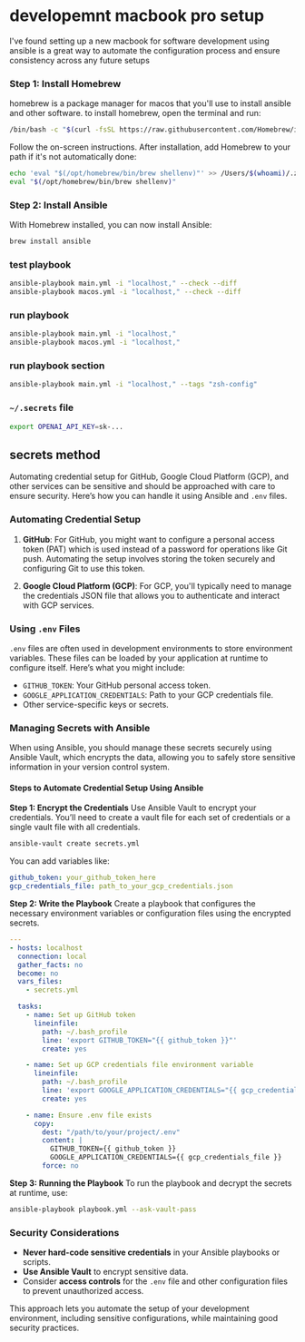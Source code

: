 # developemnt macbook pro setup

I've found setting up a new macbook for software development using ansible is a great way to automate the configuration process and ensure consistency across any future setups

### Step 1: Install Homebrew

homebrew is a package manager for macos that you'll use to install ansible and other software. to install homebrew, open the terminal and run:

```bash
/bin/bash -c "$(curl -fsSL https://raw.githubusercontent.com/Homebrew/install/HEAD/install.sh)"
```

Follow the on-screen instructions. After installation, add Homebrew to your path if it's not automatically done:

```bash
echo 'eval "$(/opt/homebrew/bin/brew shellenv)"' >> /Users/$(whoami)/.zprofile
eval "$(/opt/homebrew/bin/brew shellenv)"
```

### Step 2: Install Ansible

With Homebrew installed, you can now install Ansible:

```bash
brew install ansible
```

### test playbook

```bash
ansible-playbook main.yml -i "localhost," --check --diff
ansible-playbook macos.yml -i "localhost," --check --diff
```

### run playbook

```bash
ansible-playbook main.yml -i "localhost,"
ansible-playbook macos.yml -i "localhost,"
```

### run playbook section

```bash
ansible-playbook main.yml -i "localhost," --tags "zsh-config"
```

### `~/.secrets` file

```bash
export OPENAI_API_KEY=sk-...
```

## secrets method

Automating credential setup for GitHub, Google Cloud Platform (GCP), and other services can be sensitive and should be approached with care to ensure security. Here’s how you can handle it using Ansible and `.env` files.

### Automating Credential Setup

1. **GitHub**: For GitHub, you might want to configure a personal access token (PAT) which is used instead of a password for operations like Git push. Automating the setup involves storing the token securely and configuring Git to use this token.

2. **Google Cloud Platform (GCP)**: For GCP, you'll typically need to manage the credentials JSON file that allows you to authenticate and interact with GCP services.

### Using `.env` Files

`.env` files are often used in development environments to store environment variables. These files can be loaded by your application at runtime to configure itself. Here’s what you might include:

- `GITHUB_TOKEN`: Your GitHub personal access token.
- `GOOGLE_APPLICATION_CREDENTIALS`: Path to your GCP credentials file.
- Other service-specific keys or secrets.

### Managing Secrets with Ansible

When using Ansible, you should manage these secrets securely using Ansible Vault, which encrypts the data, allowing you to safely store sensitive information in your version control system.

#### Steps to Automate Credential Setup Using Ansible

**Step 1: Encrypt the Credentials**
Use Ansible Vault to encrypt your credentials. You’ll need to create a vault file for each set of credentials or a single vault file with all credentials.

```bash
ansible-vault create secrets.yml
```

You can add variables like:

```yaml
github_token: your_github_token_here
gcp_credentials_file: path_to_your_gcp_credentials.json
```

**Step 2: Write the Playbook**
Create a playbook that configures the necessary environment variables or configuration files using the encrypted secrets.

```yaml
---
- hosts: localhost
  connection: local
  gather_facts: no
  become: no
  vars_files:
    - secrets.yml

  tasks:
    - name: Set up GitHub token
      lineinfile:
        path: ~/.bash_profile
        line: 'export GITHUB_TOKEN="{{ github_token }}"'
        create: yes

    - name: Set up GCP credentials file environment variable
      lineinfile:
        path: ~/.bash_profile
        line: 'export GOOGLE_APPLICATION_CREDENTIALS="{{ gcp_credentials_file }}"'
        create: yes

    - name: Ensure .env file exists
      copy:
        dest: "/path/to/your/project/.env"
        content: |
          GITHUB_TOKEN={{ github_token }}
          GOOGLE_APPLICATION_CREDENTIALS={{ gcp_credentials_file }}
        force: no
```

**Step 3: Running the Playbook**
To run the playbook and decrypt the secrets at runtime, use:

```bash
ansible-playbook playbook.yml --ask-vault-pass
```

### Security Considerations

- **Never hard-code sensitive credentials** in your Ansible playbooks or scripts.
- **Use Ansible Vault** to encrypt sensitive data.
- Consider **access controls** for the `.env` file and other configuration files to prevent unauthorized access.

This approach lets you automate the setup of your development environment, including sensitive configurations, while maintaining good security practices.
